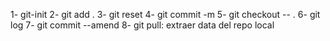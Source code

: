 1- git-init
2- git add .
3- git reset
4- git commit -m 
5- git checkout -- .
6- git log
7- git commit --amend
8- git pull: extraer data del repo local
